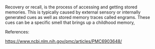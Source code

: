 Recovery or recall, is the process of accessing and getting stored memories. This is typically caused by external sensory or internally generated cues as well as stored memory traces called engrams. These cues can be a specific smell that brings up a childhood memory,

References:

https://www.ncbi.nlm.nih.gov/pmc/articles/PMC6903648/